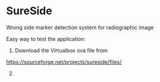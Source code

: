 # SureSide
Wrong side marker detection system for radiographic image

Easy way to test the application:

1. Download the Virtualbox ova file from

  https://sourceforge.net/projects/sureside/files/
  
2. 




